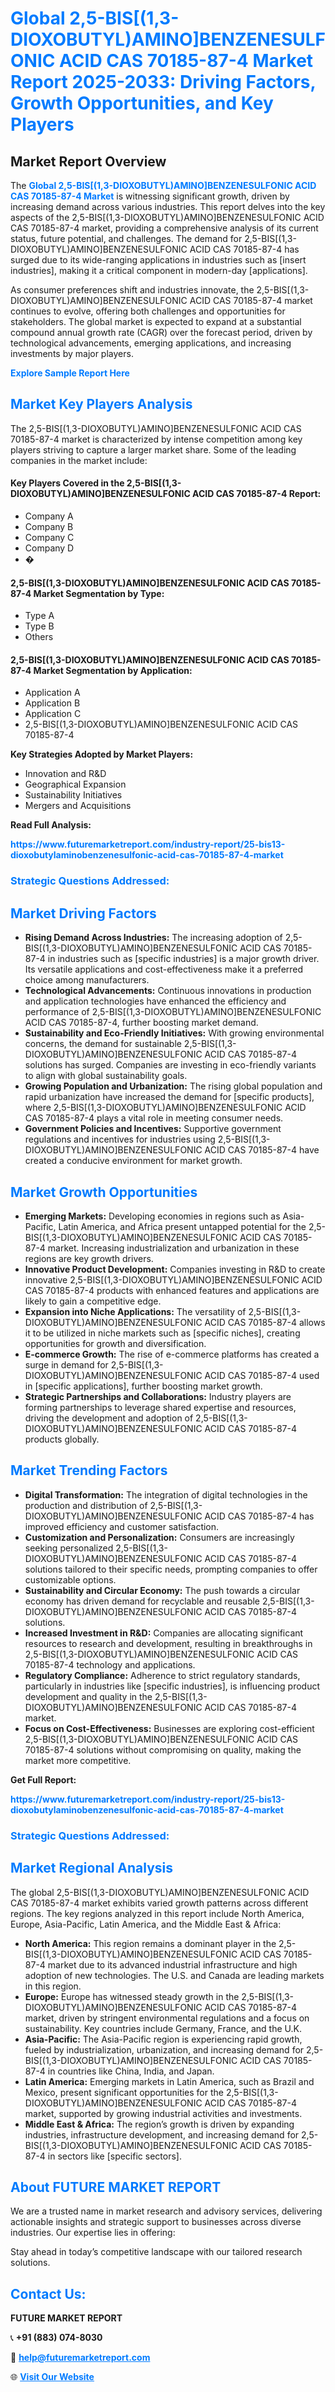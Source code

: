 <h1 style="color: #007BFF;">Global 2,5-BIS[(1,3-DIOXOBUTYL)AMINO]BENZENESULFONIC ACID CAS 70185-87-4 Market Report 2025-2033: Driving Factors, Growth Opportunities, and Key Players</h1>

<section id="overview">
<h2>Market Report Overview</h2>
<p>The <a href="https://www.futuremarketreport.com/industry-report/25-bis13-dioxobutylaminobenzenesulfonic-acid-cas-70185-87-4-market" style="color: #007BFF; text-decoration: none;"><strong>Global 2,5-BIS[(1,3-DIOXOBUTYL)AMINO]BENZENESULFONIC ACID CAS 70185-87-4 Market</strong></a> is witnessing significant growth, driven by increasing demand across various industries. This report delves into the key aspects of the 2,5-BIS[(1,3-DIOXOBUTYL)AMINO]BENZENESULFONIC ACID CAS 70185-87-4 market, providing a comprehensive analysis of its current status, future potential, and challenges. The demand for 2,5-BIS[(1,3-DIOXOBUTYL)AMINO]BENZENESULFONIC ACID CAS 70185-87-4 has surged due to its wide-ranging applications in industries such as [insert industries], making it a critical component in modern-day [applications].</p>
<p>As consumer preferences shift and industries innovate, the 2,5-BIS[(1,3-DIOXOBUTYL)AMINO]BENZENESULFONIC ACID CAS 70185-87-4 market continues to evolve, offering both challenges and opportunities for stakeholders. The global market is expected to expand at a substantial compound annual growth rate (CAGR) over the forecast period, driven by technological advancements, emerging applications, and increasing investments by major players.</p>
</section>

<section id="overview">
<p><a href="https://www.futuremarketreport.com/request-sample/reportId=119199" style="color: #007BFF; text-decoration: none;"><strong>Explore Sample Report Here</strong></a></p>
</section>

<section id="key-players">
<h2 style="color: #007BFF;">Market Key Players Analysis</h2>
<p>The 2,5-BIS[(1,3-DIOXOBUTYL)AMINO]BENZENESULFONIC ACID CAS 70185-87-4 market is characterized by intense competition among key players striving to capture a larger market share. Some of the leading companies in the market include:</p>
<h4>Key Players Covered in the 2,5-BIS[(1,3-DIOXOBUTYL)AMINO]BENZENESULFONIC ACID CAS 70185-87-4 Report:</h4>
<ul><li>Company A</li><li>Company B</li><li>Company C</li><li>Company D</li><li>�</li></ul>
<h4>2,5-BIS[(1,3-DIOXOBUTYL)AMINO]BENZENESULFONIC ACID CAS 70185-87-4 Market Segmentation by Type:</h4>
<ul><li>Type A</li><li>Type B</li><li>Others</li></ul>

<h4>2,5-BIS[(1,3-DIOXOBUTYL)AMINO]BENZENESULFONIC ACID CAS 70185-87-4 Market Segmentation by Application:</h4>
<ul><li>Application A</li><li>Application B</li><li>Application C</li><li>2,5-BIS[(1,3-DIOXOBUTYL)AMINO]BENZENESULFONIC ACID CAS 70185-87-4</li></ul>
<p><strong>Key Strategies Adopted by Market Players:</strong></p>
<ul>
<li>Innovation and R&D</li>
<li>Geographical Expansion</li>
<li>Sustainability Initiatives</li>
<li>Mergers and Acquisitions</li>
</ul>
</section>

<section>
<p><strong>Read Full Analysis: </strong></p><a href="https://www.futuremarketreport.com/industry-report/25-bis13-dioxobutylaminobenzenesulfonic-acid-cas-70185-87-4-market" style="color: #007BFF; text-decoration: none;"><strong>https://www.futuremarketreport.com/industry-report/25-bis13-dioxobutylaminobenzenesulfonic-acid-cas-70185-87-4-market</strong></a>
<h3 style="color: #007BFF;">Strategic Questions Addressed:</h3>
</section>

<section id="driving-factors">
<h2 style="color: #007BFF;">Market Driving Factors</h2>
<ul>
<li><strong>Rising Demand Across Industries:</strong> The increasing adoption of 2,5-BIS[(1,3-DIOXOBUTYL)AMINO]BENZENESULFONIC ACID CAS 70185-87-4 in industries such as [specific industries] is a major growth driver. Its versatile applications and cost-effectiveness make it a preferred choice among manufacturers.</li>
<li><strong>Technological Advancements:</strong> Continuous innovations in production and application technologies have enhanced the efficiency and performance of 2,5-BIS[(1,3-DIOXOBUTYL)AMINO]BENZENESULFONIC ACID CAS 70185-87-4, further boosting market demand.</li>
<li><strong>Sustainability and Eco-Friendly Initiatives:</strong> With growing environmental concerns, the demand for sustainable 2,5-BIS[(1,3-DIOXOBUTYL)AMINO]BENZENESULFONIC ACID CAS 70185-87-4 solutions has surged. Companies are investing in eco-friendly variants to align with global sustainability goals.</li>
<li><strong>Growing Population and Urbanization:</strong> The rising global population and rapid urbanization have increased the demand for [specific products], where 2,5-BIS[(1,3-DIOXOBUTYL)AMINO]BENZENESULFONIC ACID CAS 70185-87-4 plays a vital role in meeting consumer needs.</li>
<li><strong>Government Policies and Incentives:</strong> Supportive government regulations and incentives for industries using 2,5-BIS[(1,3-DIOXOBUTYL)AMINO]BENZENESULFONIC ACID CAS 70185-87-4 have created a conducive environment for market growth.</li>
</ul>
</section>

<section id="growth-opportunities">
<h2 style="color: #007BFF;">Market Growth Opportunities</h2>
<ul>
<li><strong>Emerging Markets:</strong> Developing economies in regions such as Asia-Pacific, Latin America, and Africa present untapped potential for the 2,5-BIS[(1,3-DIOXOBUTYL)AMINO]BENZENESULFONIC ACID CAS 70185-87-4 market. Increasing industrialization and urbanization in these regions are key growth drivers.</li>
<li><strong>Innovative Product Development:</strong> Companies investing in R&D to create innovative 2,5-BIS[(1,3-DIOXOBUTYL)AMINO]BENZENESULFONIC ACID CAS 70185-87-4 products with enhanced features and applications are likely to gain a competitive edge.</li>
<li><strong>Expansion into Niche Applications:</strong> The versatility of 2,5-BIS[(1,3-DIOXOBUTYL)AMINO]BENZENESULFONIC ACID CAS 70185-87-4 allows it to be utilized in niche markets such as [specific niches], creating opportunities for growth and diversification.</li>
<li><strong>E-commerce Growth:</strong> The rise of e-commerce platforms has created a surge in demand for 2,5-BIS[(1,3-DIOXOBUTYL)AMINO]BENZENESULFONIC ACID CAS 70185-87-4 used in [specific applications], further boosting market growth.</li>
<li><strong>Strategic Partnerships and Collaborations:</strong> Industry players are forming partnerships to leverage shared expertise and resources, driving the development and adoption of 2,5-BIS[(1,3-DIOXOBUTYL)AMINO]BENZENESULFONIC ACID CAS 70185-87-4 products globally.</li>
</ul>
</section>

<section id="trending-factors">
<h2 style="color: #007BFF;">Market Trending Factors</h2>
<ul>
<li><strong>Digital Transformation:</strong> The integration of digital technologies in the production and distribution of 2,5-BIS[(1,3-DIOXOBUTYL)AMINO]BENZENESULFONIC ACID CAS 70185-87-4 has improved efficiency and customer satisfaction.</li>
<li><strong>Customization and Personalization:</strong> Consumers are increasingly seeking personalized 2,5-BIS[(1,3-DIOXOBUTYL)AMINO]BENZENESULFONIC ACID CAS 70185-87-4 solutions tailored to their specific needs, prompting companies to offer customizable options.</li>
<li><strong>Sustainability and Circular Economy:</strong> The push towards a circular economy has driven demand for recyclable and reusable 2,5-BIS[(1,3-DIOXOBUTYL)AMINO]BENZENESULFONIC ACID CAS 70185-87-4 solutions.</li>
<li><strong>Increased Investment in R&D:</strong> Companies are allocating significant resources to research and development, resulting in breakthroughs in 2,5-BIS[(1,3-DIOXOBUTYL)AMINO]BENZENESULFONIC ACID CAS 70185-87-4 technology and applications.</li>
<li><strong>Regulatory Compliance:</strong> Adherence to strict regulatory standards, particularly in industries like [specific industries], is influencing product development and quality in the 2,5-BIS[(1,3-DIOXOBUTYL)AMINO]BENZENESULFONIC ACID CAS 70185-87-4 market.</li>
<li><strong>Focus on Cost-Effectiveness:</strong> Businesses are exploring cost-efficient 2,5-BIS[(1,3-DIOXOBUTYL)AMINO]BENZENESULFONIC ACID CAS 70185-87-4 solutions without compromising on quality, making the market more competitive.</li>
</ul>
</section>

<section>
<p><strong>Get Full Report: </strong></p><a href="https://www.futuremarketreport.com/industry-report/25-bis13-dioxobutylaminobenzenesulfonic-acid-cas-70185-87-4-market" style="color: #007BFF; text-decoration: none;"><strong>https://www.futuremarketreport.com/industry-report/25-bis13-dioxobutylaminobenzenesulfonic-acid-cas-70185-87-4-market</strong></a>
<h3 style="color: #007BFF;">Strategic Questions Addressed:</h3>
</section>


<section id="regional-analysis">
<h2 style="color: #007BFF;">Market Regional Analysis</h2>
<p>The global 2,5-BIS[(1,3-DIOXOBUTYL)AMINO]BENZENESULFONIC ACID CAS 70185-87-4 market exhibits varied growth patterns across different regions. The key regions analyzed in this report include North America, Europe, Asia-Pacific, Latin America, and the Middle East & Africa:</p>
<ul>
<li><strong>North America:</strong> This region remains a dominant player in the 2,5-BIS[(1,3-DIOXOBUTYL)AMINO]BENZENESULFONIC ACID CAS 70185-87-4 market due to its advanced industrial infrastructure and high adoption of new technologies. The U.S. and Canada are leading markets in this region.</li>
<li><strong>Europe:</strong> Europe has witnessed steady growth in the 2,5-BIS[(1,3-DIOXOBUTYL)AMINO]BENZENESULFONIC ACID CAS 70185-87-4 market, driven by stringent environmental regulations and a focus on sustainability. Key countries include Germany, France, and the U.K.</li>
<li><strong>Asia-Pacific:</strong> The Asia-Pacific region is experiencing rapid growth, fueled by industrialization, urbanization, and increasing demand for 2,5-BIS[(1,3-DIOXOBUTYL)AMINO]BENZENESULFONIC ACID CAS 70185-87-4 in countries like China, India, and Japan.</li>
<li><strong>Latin America:</strong> Emerging markets in Latin America, such as Brazil and Mexico, present significant opportunities for the 2,5-BIS[(1,3-DIOXOBUTYL)AMINO]BENZENESULFONIC ACID CAS 70185-87-4 market, supported by growing industrial activities and investments.</li>
<li><strong>Middle East & Africa:</strong> The region’s growth is driven by expanding industries, infrastructure development, and increasing demand for 2,5-BIS[(1,3-DIOXOBUTYL)AMINO]BENZENESULFONIC ACID CAS 70185-87-4 in sectors like [specific sectors].</li>
</ul>
</section>

<footer>
<h2 style="color: #007BFF;">About FUTURE MARKET REPORT</h2>
<p>We are a trusted name in market research and advisory services, delivering actionable insights and strategic support to businesses across diverse industries. Our expertise lies in offering:</p>

<p>Stay ahead in today’s competitive landscape with our tailored research solutions.</p>

<h2 style="color: #007BFF;">Contact Us:</h2>
<p><strong>FUTURE MARKET REPORT</strong></p>
<p>📞 <strong>+91 (883) 074-8030</strong></p>
<p>📧 <strong><a href="mailto:help@futuremarketreport.com" style="color: #007BFF;">help@futuremarketreport.com</a></strong></p>
<p>🌐 <strong><a href="https://www.futuremarketreport.com/" style="color: #007BFF;">Visit Our Website</a></strong></p>
</footer>